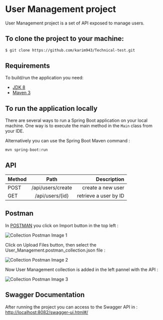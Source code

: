 # User Management project 

 
User Management project is a set of API exposed to manage users.

## To clone the project to your machine:

```bash
$ git clone https://github.com/karim943/Technical-test.git
```

## Requirements
To build/run the application you need:

* [JDK 8](https://www.oracle.com/java/technologies/javase/javase8-archive-downloads.html)
* [Maven 3](https://maven.apache.org/index.html)

## To run the application locally

There are several ways to run a Spring Boot application on your local machine. One way is to execute the main method in the `Main` class from your IDE.

Alternatively you can use the Spring Boot Maven command :

```maven
mvn spring-boot:run
```
## API

| Method	     | Path            | Description          |
| :---         |     :---:       |          ---:        |
|    POST      |/api/users/create| create a new user    |
|    GET       | /api/users/{id} | retrieve a user by ID|

## Postman

In [POSTMAN](https://www.postman.com/) you click on Import button in the top left :

![Collection Postman Image 1](https://github.com/karim943/Technical-test/blob/6b71469688533c08bee6b74304a8682e84961506/HowToImportCollection.bmp)

Click on Upload Files button, then select the User_Management.postman_collection.json file :

![Collection Postman Image 2](https://github.com/karim943/Technical-test/blob/6b71469688533c08bee6b74304a8682e84961506/HowToImportCollection2.bmp)

Now User Management collection is added in the left pannel with the API :

![Collection Postman Image 3](https://github.com/karim943/Technical-test/blob/6b71469688533c08bee6b74304a8682e84961506/Collection.bmp)

## Swagger Documentation

After running the project you can access to the Swagger API in : 
[http://localhost:8082/swagger-ui.html#/]()

